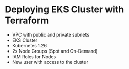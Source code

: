 <h1>Deploying EKS Cluster with Terraform</h1>
<ul>
    <li>VPC with public and private subnets</li>
    <li>EKS Cluster</li>
    <li>Kubernetes 1.26</li>
    <li>2x Node Groups (Spot and On-Demand)</li>
    <li>IAM Roles for Nodes</li>
    <li>New user with access to the cluster</li>